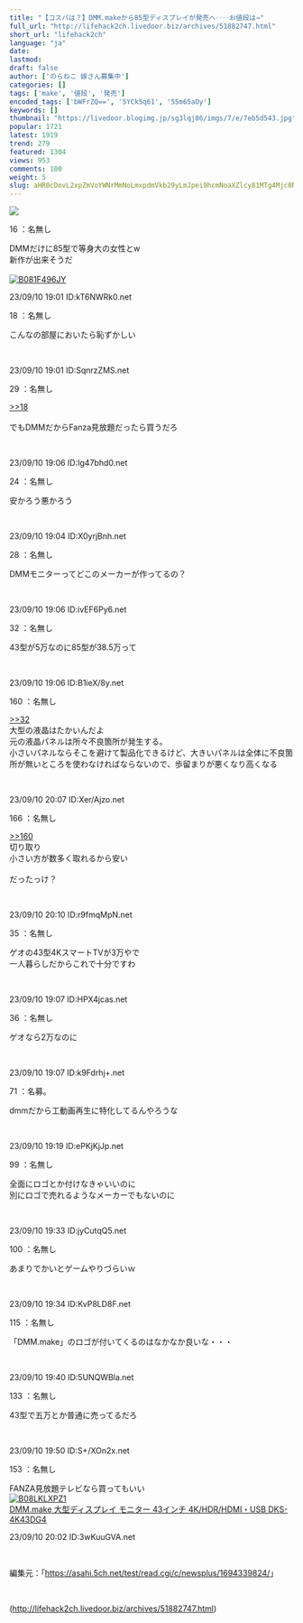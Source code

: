 ```yaml
---
title: "【コスパは？】DMM.makeから85型ディスプレイが発売へ‥‥お値段は→"
full_url: "http://lifehack2ch.livedoor.biz/archives/51882747.html"
short_url: "lifehack2ch"
language: "ja"
date: 
lastmod: 
draft: false
author: ['のらねこ 嫁さん募集中']
categories: []
tags: ['make', '値段', '発売']
encoded_tags: ['bWFrZQ==', '5YCk5q61', '55m65aOy']
keywords: []
thumbnail: "https://livedoor.blogimg.jp/sg3lqj86/imgs/7/e/7eb5d543.jpg"
popular: 1721
latest: 1919
trend: 279
featured: 1304
views: 953
comments: 100
weight: 5
slug: aHR0cDovL2xpZmVoYWNrMmNoLmxpdmVkb29yLmJpei9hcmNoaXZlcy81MTg4Mjc0Ny5odG1s
---
```


![](https://livedoor.blogimg.jp/sg3lqj86/imgs/7/e/7eb5d543.jpg)

<div><p class='t_name'>16 ：名無し</p> <p class='r2'>DMMだけに85型で等身大の女性とw <br> 新作が出来そうだ<br><br><a href='https://www.amazon.co.jp/dp/B081F496JY/?tag=nishiky24-22' target='_blank'><img src='https://m.media-amazon.com/images/I/41s5LzCGZ8L._SL500_.jpg' alt='B081F496JY' border='0'></a> </p><p>23/09/10 19:01 ID:kT6NWRk0.net</p> <p class='t_name'>18 ：名無し</p> <p class='r4'>こんなの部屋においたら恥ずかしい </p><br><p>23/09/10 19:01 ID:SqnrzZMS.net</p> <p class='t_name_res'>29 ：名無し</p> <p class='r4'><a href='#res_18'>>>18</a> <br> <br> でもDMMだからFanza見放題だったら買うだろ </p><br><p>23/09/10 19:06 ID:Ig47bhd0.net</p> <p class='t_name'>24 ：名無し</p> <p class='r4'>安かろう悪かろう </p><br><p>23/09/10 19:04 ID:X0yrjBnh.net</p> <p class='t_name'>28 ：名無し</p> <p class='r4'>DMMモニターってどこのメーカーが作ってるの？ </p><br><p>23/09/10 19:06 ID:ivEF6Py6.net</p> <p class='t_name'>32 ：名無し</p> <p class='r3'>43型が5万なのに85型が38.5万って </p><br><p>23/09/10 19:06 ID:B1ieX/8y.net</p> <p class='t_name_res'>160 ：名無し</p> <p class='r4'><a href='#res_32'>>>32</a> <br> 大型の液晶はたかいんだよ <br> 元の液晶パネルは所々不良箇所が発生する。 <br> 小さいパネルならそこを避けて製品化できるけど、大きいパネルは全体に不良箇所が無いところを使わなければならないので、歩留まりが悪くなり高くなる </p><br><p>23/09/10 20:07 ID:Xer/Ajzo.net</p> <p class='t_name_res'>166 ：名無し</p> <p class='r4'><a href='#res_160'>>>160</a> <br> 切り取り <br> 小さい方が数多く取れるから安い <br> <br> だったっけ？ </p><br><p>23/09/10 20:10 ID:r9fmqMpN.net</p> <p class='t_name'>35 ：名無し</p> <p class='r4'>ゲオの43型4KスマートTVが3万やで <br> 一人暮らしだからこれで十分ですわ </p><br><p>23/09/10 19:07 ID:HPX4jcas.net</p> <p class='t_name'>36 ：名無し</p> <p class='r4'>ゲオなら2万なのに </p><br><p>23/09/10 19:07 ID:k9Fdrhj+.net</p> <p class='t_name'>71 ：名募。</p> <p class='r4'>dmmだから工動画再生に特化してるんやろうな </p><br><p>23/09/10 19:19 ID:ePKjKjJp.net</p> <p class='t_name'>99 ：名無し</p> <p class='r4'>全面にロゴとか付けなきゃいいのに <br> 別にロゴで売れるようなメーカーでもないのに </p><br><p>23/09/10 19:33 ID:jyCutqQ5.net</p> <p class='t_name'>100 ：名無し</p> <p class='r4'>あまりでかいとゲームやりづらいｗ </p><br><p>23/09/10 19:34 ID:KvP8LD8F.net</p> <p class='t_name'>115 ：名無し</p> <p class='r4'>「DMM.make」のロゴが付いてくるのはなかなか良いな・・・ </p><br><p>23/09/10 19:40 ID:5UNQWBla.net</p> <p class='t_name'>133 ：名無し</p> <p class='r4'>43型で五万とか普通に売ってるだろ </p><br><p>23/09/10 19:50 ID:S+/XOn2x.net</p> <p class='t_name'>153 ：名無し</p> <p class='r2'>FANZA見放題テレビなら買ってもいい<br><a href='https://www.amazon.co.jp/dp/B08LKLXPZ1/?tag=nishiky24-22' target='_blank'><img src='https://m.media-amazon.com/images/I/51vqyXqJUFL._SL500_.jpg' alt='B08LKLXPZ1' border='0'></a><br><a href='https://www.amazon.co.jp/dp/B08LKLXPZ1/?tag=nishiky24-22' target='_blank'>DMM.make 大型ディスプレイ モニター 43インチ 4K/HDR/HDMI・USB DKS-4K43DG4</a> </p><p>23/09/10 20:02 ID:3wKuuGVA.net</p> <br><p class='p_url'>編集元：「<a href='https://asahi.5ch.net/test/read.cgi/c/newsplus/1694339824/' target='_blank'>https://asahi.5ch.net/test/read.cgi/c/newsplus/1694339824/</a>」</p> <br clear='all'></div>

(http://lifehack2ch.livedoor.biz/archives/51882747.html)
